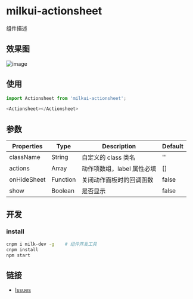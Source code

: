 # milkui-actionsheet

组件描述

## 效果图

![image](https://cloud.githubusercontent.com/assets/11053605/26355050/c99a2626-3ff9-11e7-8087-eb87b750b403.png)

## 使用

```js
import Actionsheet from 'milkui-actionsheet';

<Actionsheet></Actionsheet>
```

## 参数

| Properties | Type | Description | Default |
| -- | -- | -- | -- |
| className | String | 自定义的 class 类名 | '' |
| actions | Array | 动作项数组，label 属性必填 | [] |
| onHideSheet | Function | 关闭动作面板时的回调函数 | false |
| show | Boolean | 是否显示 | false |

## 开发

### install

```bash
cnpm i milk-dev -g    # 组件开发工具
cnpm install
npm start
```

## 链接

- [Issues](https://github.com/milk-ui/milkui-actionsheet/issues)
